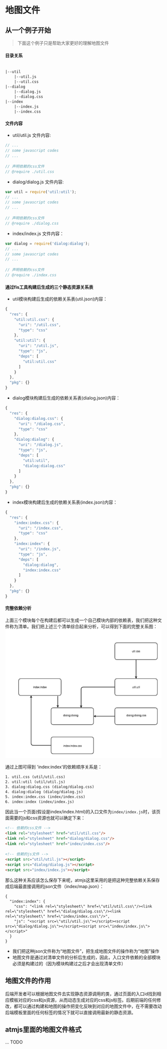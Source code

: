 # 地图文件

## 从一个例子开始

> 下面这个例子只是帮助大家更好的理解地图文件


#### 目录关系
```

|--util
    |--util.js
    |--util.css
|--dialog
    |--dialog.js
    |--dialog.css
|--index
    |--index.js
    |--index.css
```

#### 文件内容

* util/util.js 文件内容:

```js
// ...
// some javascript codes
// ...

// 声明依赖的css文件
// @require ./util.css
```

* dialog/dialog.js 文件内容:

```js
var util = require('util:util');
// ...
// some javascript codes
// ...

// 声明依赖的css文件
// @require ./dialog.css
```

* index/index.js 文件内容：

```js
var dialog = require('dialog:dialog');
// ...
// some javascript codes
// ...

// 声明依赖的css文件
// @require ./index.css
```

#### 通过fis工具构建后生成的三个静态资源关系表
* util模块构建后生成的依赖关系表(util.json)内容：

```js
{
  "res": {
    "util:util.css": {
      "uri": "/util.css",
      "type": "css"
    },
    "util:util": {
      "uri": "/util.js",
      "type": "js",
      "deps": [
        "util:util.css"
      ]
    }
  },
  "pkg": {}
}
```

* dialog模块构建后生成的依赖关系表(dialog.json)内容：

```js
{
  "res": {
    "dialog:dialog.css": {
      "uri": "/dialog.css",
      "type": "css"
    },
    "dialog:dialog": {
      "uri": "/dialog.js",
      "type": "js",
      "deps": [
        "util:util",
        "dialog:dialog.css"
      ]
    }
  },
  "pkg": {}
}
```

* index模块构建后生成的依赖关系表(index.json)内容：

```js
{
  "res": {
    "index:index.css": {
      "uri": "/index.css",
      "type": "css"
    },
    "index:index": {
      "uri": "/index.js",
      "type": "js",
      "deps": [
        "dialog:dialog",
        "index:index.css"
      ]
    }
  },
  "pkg": {}
}
```

#### 完整依赖分析
上面三个模块每个在构建后都可以生成一个自己模块内部的依赖表，我们把这种文件称为清单。我们把上述三个清单综合起来分析，可以得到下面的完整关系图：
![](./依赖分析.png)

通过上图可得到 'index:index'的依赖顺序关系是：
```
1. util.css (util/util.css)
2. util:util (util/util.js)
3. dialog:dialog.css (dialog/dialog.css)
4. dialog:dialog (dialog/dialog.js)
5. index:index.css (index/index.css)
6. index:index (index/index.js)
```
因此当一个页面(假设是index/index.html)的入口文件为`index/index.js`时，该页面需要的js和css资源也就可以确定下来：
```html
<!-- 依赖的css文件 -->
<link rel="stylesheet" href="util/util.css"/>
<link rel="stylesheet" href="dialog/dialog.css"/>
<link rel="stylesheet" href="index/index.css"/>

<!-- 依赖的js文件 -->
<script src="util/util.js"></script>
<script src="dialog/dialog.js"></script>
<script src="index/index.js"></script>
```
那么这种关系应该怎么保存下来呢，atmjs这里采用的是把这种完整依赖关系保存成后端最直接调用的json文件（index/map.json）：
```
{
  "index:index": {
    "css": "<link rel=\"stylesheet\" href=\"util/util.css\"/><link rel=\"stylesheet\" href=\"dialog/dialog.css\"/><link rel=\"stylesheet\" href=\"index/index.css\"/>",
    "js": "<script src=\"util/util.js\"></script><script src=\"dialog/dialog.js\"></script><script src=\"index/index.js\"></script>"
  }
}
```

* 我们把这种json文件称为“地图文件”，把生成地图文件的操作称为“地图”操作
* 地图文件是通过对清单文件的分析后生成的，因此，入口文件依赖的全部模块必须是构建过的（因为模块构建过之后才会出现清单文件）

## 地图文件的作用
后端开发者可以根据地图文件去实现静态资源调用的类，通过页面的入口id找到相应模板对应的css和js资源，从而动态生成对应的css和js标签。后期前端的任何修改，都可以通过构建和地图的操作把变化反映到对应的地图文件中，在不需要改动后端模板里面的任何标签的情况下就可以直接调用最新的静态资源。

## atmjs里面的地图文件格式
... TODO